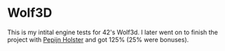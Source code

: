 # Wolf3D

This is my intital engine tests for 42's Wolf3d. I later went on to finish the
project with [Pepijn Holster](https://gitlab.com/Eathox) and got 125% (25% were bonuses).